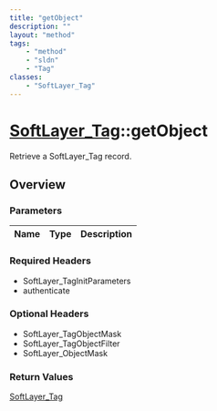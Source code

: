 ```yaml
---
title: "getObject"
description: ""
layout: "method"
tags:
    - "method"
    - "sldn"
    - "Tag"
classes:
    - "SoftLayer_Tag"
---
```

# [SoftLayer_Tag](/reference/services/SoftLayer_Tag)::getObject

Retrieve a SoftLayer_Tag record.


## Overview 


### Parameters 
|Name | Type | Description |
| --- | --- | --- |


### Required Headers
* SoftLayer_TagInitParameters
* authenticate

### Optional Headers
* SoftLayer_TagObjectMask
* SoftLayer_TagObjectFilter
* SoftLayer_ObjectMask

### Return Values
<a href='/reference/datatypes/SoftLayer_Tag'>SoftLayer_Tag </a>

